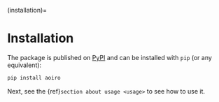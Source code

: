 (installation)=

# Installation

The package is published on [PyPI](https://pypi.org/project/aoiro/) and can be installed with `pip` (or any equivalent):

```bash
pip install aoiro
```

Next, see the {ref}`section about usage <usage>` to see how to use it.
